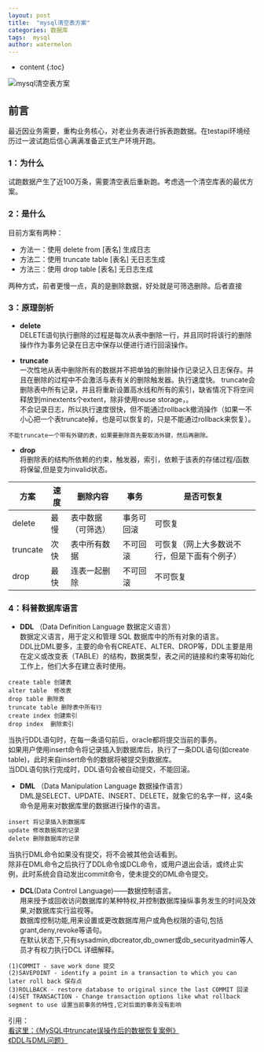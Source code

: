 ```yaml
---
layout: post
title:  "mysql清空表方案"
categories: 数据库
tags:  mysql
author: watermelon
---
```

* content
{:toc}

![mysql清空表方案](https://images.gitee.com/uploads/images/2019/0129/140239_1e240ff4_1210188.jpeg)
## 前言
最近因业务需要，重构业务核心，对老业务表进行拆表跑数据。在testapi环境经历过一波试跑后信心满满准备正式生产环境开跑。






### **1：为什么**
试跑数据产生了近100万条，需要清空表后重新跑。考虑选一个清空库表的最优方案。

### **2：是什么**
目前方案有两种：
* 方法一：使用 delete from [表名]    生成日志
* 方法二：使用 truncate table [表名]    无日志生成
* 方法三：使用 drop table [表名]    无日志生成

两种方式，前者更慢一点，真的是删除数据，好处就是可筛选删除。后者直接

### **3：原理剖析**
* **delete**    
DELETE语句执行删除的过程是每次从表中删除一行，并且同时将该行的删除操作作为事务记录在日志中保存以便进行进行回滚操作。

* **truncate**  
一次性地从表中删除所有的数据并不把单独的删除操作记录记入日志保存。并且在删除的过程中不会激活与表有关的删除触发器。执行速度快。
truncate会删除表中所有记录，并且将重新设置高水线和所有的索引，缺省情况下将空间释放到minextents个extent，除非使用reuse storage，。  
不会记录日志，所以执行速度很快，但不能通过rollback撤消操作（如果一不小心把一个表truncate掉，也是可以恢复的，只是不能通过rollback来恢复）。
```text
不能truncate一个带有外键的表，如果要删除首先要取消外键，然后再删除。
```

* **drop**  
将删除表的结构所依赖的约束，触发器，索引，依赖于该表的存储过程/函数将保留,但是变为invalid状态。

方案 | 速度 |  删除内容  |事务|是否可恢复
-|-|-|-|-
delete | 最慢 | 表中数据（可筛选） |事务可回滚|可恢复|
truncate | 次快 | 表中所有数据|不可回滚|可恢复（网上大多数说不行，但是下面有个例子）|
drop | 最快| 连表一起删除 |不可回滚|不可恢复|

### 4：科普数据库语言
* **DDL** （Data Definition Language 数据定义语言）    
数据定义语言，用于定义和管理 SQL 数据库中的所有对象的语言。  
DDL比DML要多，主要的命令有CREATE、ALTER、DROP等，DDL主要是用在定义或改变表（TABLE）的结构，数据类型，表之间的链接和约束等初始化工作上，他们大多在建立表时使用。  
```text
create table 创建表     
alter table  修改表   
drop table 删除表   
truncate table 删除表中所有行     
create index 创建索引   
drop index  删除索引
```
当执行DDL语句时，在每一条语句前后，oracle都将提交当前的事务。  
如果用户使用insert命令将记录插入到数据库后，执行了一条DDL语句(如create table)，此时来自insert命令的数据将被提交到数据库。  
当DDL语句执行完成时，DDL语句会被自动提交，不能回滚。  

  
* **DML** （Data Manipulation Language 数据操作语言）     
DML是SELECT、UPDATE、INSERT、DELETE，就象它的名字一样，这4条命令是用来对数据库里的数据进行操作的语言。   
```text
insert 将记录插入到数据库 
update 修改数据库的记录 
delete 删除数据库的记录
```
当执行DML命令如果没有提交，将不会被其他会话看到。  
除非在DML命令之后执行了DDL命令或DCL命令，或用户退出会话，或终止实例，此时系统会自动发出commit命令，使未提交的DML命令提交。  

  
* **DCL**(Data Control Language)——数据控制语言。  
用来授予或回收访问数据库的某种特权,并控制数据库操纵事务发生的时间及效果,对数据库实行监视等。  
数据库控制功能,用来设置或更改数据库用户或角色权限的语句,包括grant,deny,revoke等语句。  
在默认状态下,只有sysadmin,dbcreator,db_owner或db_securityadmin等人员才有权力执行DCL 详细解释。  

```text
(1)COMMIT - save work done 提交
(2)SAVEPOINT - identify a point in a transaction to which you can later roll back 保存点
(3)ROLLBACK - restore database to original since the last COMMIT 回滚
(4)SET TRANSACTION - Change transaction options like what rollback segment to use 设置当前事务的特性,它对后面的事务没有影响
```

引用：  
 [看这里：《MySQL中truncate误操作后的数据恢复案例》](https://www.jb51.net/article/65767.htm)  
 [《DDL与DML问题》](https://bookmanxy.github.io/2018/12/21/%E5%B9%B6%E5%8F%91-%E5%A4%84%E7%90%86%E6%96%B9%E6%A1%88%E6%80%9D%E8%80%83/)  


